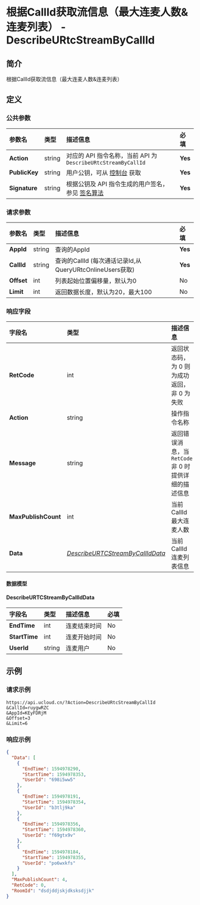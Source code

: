 # 根据CallId获取流信息（最大连麦人数&连麦列表） - DescribeURtcStreamByCallId

## 简介

根据CallId获取流信息（最大连麦人数&连麦列表）








## 定义

### 公共参数

| 参数名 | 类型 | 描述信息 | 必填 |
|:---|:---|:---|:---|
| **Action**     | string  | 对应的 API 指令名称，当前 API 为 `DescribeURtcStreamByCallId`                        | **Yes** |
| **PublicKey**  | string  | 用户公钥，可从 [控制台](https://console.ucloud.cn/uapi/apikey) 获取                                             | **Yes** |
| **Signature**  | string  | 根据公钥及 API 指令生成的用户签名，参见 [签名算法](api/summary/signature.md)  | **Yes** |

### 请求参数

| 参数名 | 类型 | 描述信息 | 必填 |
|:---|:---|:---|:---|
| **AppId** | string | 查询的AppId |**Yes**|
| **CallId** | string | 查询的CallId (每次通话记录Id,从QueryURtcOnlineUsers获取) |**Yes**|
| **Offset** | int | 列表起始位置偏移量，默认为0 |No|
| **Limit** | int | 返回数据长度，默认为20，最大100 |No|

### 响应字段

| 字段名 | 类型 | 描述信息 | 必填 |
|:---|:---|:---|:---|
| **RetCode** | int | 返回状态码，为 0 则为成功返回，非 0 为失败 |**Yes**|
| **Action** | string | 操作指令名称 |**Yes**|
| **Message** | string | 返回错误消息，当 `RetCode` 非 0 时提供详细的描述信息 |No|
| **MaxPublishCount** | int | 当前CallId最大连麦人数 |**Yes**|
| **Data** | [*DescribeURTCStreamByCallIdData*](#DescribeURTCStreamByCallIdData) | 当前CallId连麦列表信息 |**Yes**|

#### 数据模型


#### DescribeURTCStreamByCallIdData

| 字段名 | 类型 | 描述信息 | 必填 |
|:---|:---|:---|:---|
| **EndTime** | int | 连麦结束时间 |No|
| **StartTime** | int | 连麦开始时间 |No|
| **UserId** | string | 连麦用户 |No|

## 示例

### 请求示例
    
```
https://api.ucloud.cn/?Action=DescribeURtcStreamByCallId
&CallId=ruygwRZC
&AppId=KEyFDRjM
&Offset=3
&Limit=6
```

### 响应示例
    
```json
{
  "Data": [
    {
      "EndTime": 1594978290,
      "StartTime": 1594978353,
      "UserId": "698i5ww5"
    },
    {
      "EndTime": 1594978191,
      "StartTime": 1594978354,
      "UserId": "b3tlj9ka"
    },
    {
      "EndTime": 1594978356,
      "StartTime": 1594978360,
      "UserId": "f69gtx9v"
    },
    {
      "EndTime": 1594978184,
      "StartTime": 1594978355,
      "UserId": "po6wxkfs"
    }
  ],
  "MaxPublishCount": 4,
  "RetCode": 0,
  "RoomId": "dsdjddjskjdksksdjjk"
}
```






